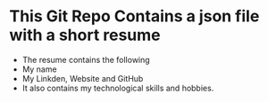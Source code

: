 # This Git Repo Contains a json file with a short resume

- The resume contains the following
- My name
- My Linkden, Website and GitHub
- It also contains my technological skills and hobbies.
